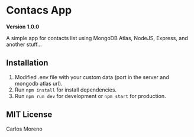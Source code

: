 # Contacs App

**Version 1.0.0**

A simple app for contacts list using MongoDB Atlas, NodeJS, Express, and another stuff...

## Installation

1. Modified .env file with your custom data (port in the server and mongodb atlas url).
2. Run `npm install` for install dependencies.
3. Run `npm run dev` for development or `npm start` for production.

## MIT License

Carlos Moreno
